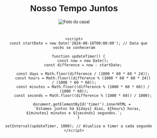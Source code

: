 <html lang="en">
<head>
    <meta charset="UTF-8">
    <meta name="viewport" content="width=device-width, initial-scale=1.0">
    <title>Nosso Tempo Juntos</title>
    <style>
        body {
            font-family: Arial, sans-serif;
            text-align: center;
            margin-top: 50px;
        }
        #timer {
            font-size: 2em;
            margin-top: 20px;
        }
        img {
            max-width: 100%;
            height: auto;
            margin-bottom: 20px;
        }
    </style>
</head>
<body>
    <h1>Nosso Tempo Juntos</h1>
    <img src="<img src="https://i.imgur.com/VcaH8LA.jpg" alt="Foto do casal">
    <div id="timer"></div>

    <script>
        const startDate = new Date('2024-08-18T00:00:00'); // Data que vocês se conheceram

        function updateTimer() {
            const now = new Date();
            const difference = now - startDate;

            const days = Math.floor(difference / (1000 * 60 * 60 * 24));
            const hours = Math.floor((difference % (1000 * 60 * 60 * 24)) / (1000 * 60 * 60));
            const minutes = Math.floor((difference % (1000 * 60 * 60)) / (1000 * 60));
            const seconds = Math.floor((difference % (1000 * 60)) / 1000);

            document.getElementById('timer').innerHTML = 
                `Estamos juntos há ${days} dias, ${hours} horas, ${minutes} minutos e ${seconds} segundos.`;
        }

        setInterval(updateTimer, 1000); // Atualiza o timer a cada segundo
    </script>
</body>
</html>
